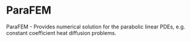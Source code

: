 # ParaFEM
ParaFEM - Provides numerical solution for the parabolic linear PDEs, e.g. constant coefficient heat diffusion problems.
